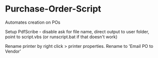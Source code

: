 # Purchase-Order-Script
Automates creation on POs

Setup
PdfScribe - disable ask for file name, direct output to user folder, point to script.vbs (or runscript.bat if that doesn't work)

Rename printer by right click > printer properties. Rename to 'Email PO to Vendor'
